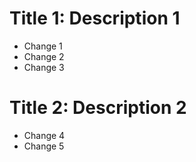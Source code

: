 # Title 1: Description 1
- Change 1
- Change 2
- Change 3

# Title 2: Description 2
- Change 4
- Change 5